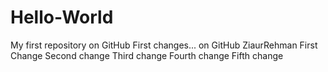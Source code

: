 # Hello-World
My first repository on GitHub
First changes...
on GitHub 
ZiaurRehman
First Change
Second change
Third change
Fourth change
Fifth change
